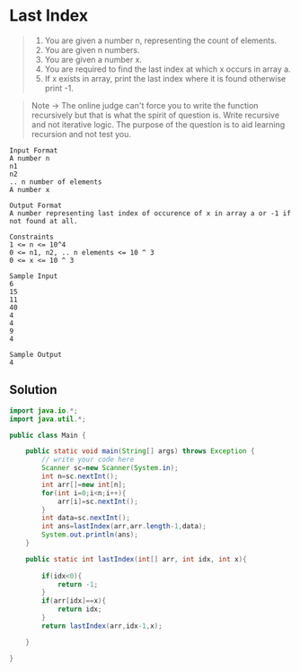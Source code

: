 # Last Index

> 1. You are given a number n, representing the count of elements.
> 2. You are given n numbers.
> 3. You are given a number x. 
> 4. You are required to find the last index at which x occurs in array a.
> 5. If x exists in array, print the last index where it is found otherwise print -1.

> Note -> The online judge can't force you to write the function recursively but that is what the spirit of question is. Write recursive and not iterative logic. The purpose of the question is to aid learning recursion and not test you.
```text
Input Format
A number n
n1
n2
.. n number of elements
A number x

Output Format
A number representing last index of occurence of x in array a or -1 if not found at all.

Constraints
1 <= n <= 10^4
0 <= n1, n2, .. n elements <= 10 ^ 3
0 <= x <= 10 ^ 3

Sample Input
6
15
11
40
4
4
9
4

Sample Output
4
```
## Solution
```java
import java.io.*;
import java.util.*;

public class Main {

    public static void main(String[] args) throws Exception {
        // write your code here
        Scanner sc=new Scanner(System.in);
        int n=sc.nextInt();
        int arr[]=new int[n];
        for(int i=0;i<n;i++){
            arr[i]=sc.nextInt();
        }
        int data=sc.nextInt();
        int ans=lastIndex(arr,arr.length-1,data);
        System.out.println(ans);
    }

    public static int lastIndex(int[] arr, int idx, int x){
        
        if(idx<0){
            return -1;
        }
        if(arr[idx]==x){
            return idx;
        }
        return lastIndex(arr,idx-1,x);

    }

}
```
